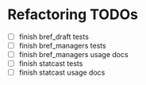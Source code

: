 # Refactoring TODOs

- [ ] finish bref_draft tests
- [ ] finish bref_managers tests
- [ ] finish bref_managers usage docs
- [ ] finish statcast tests
- [ ] finish statcast usage docs
